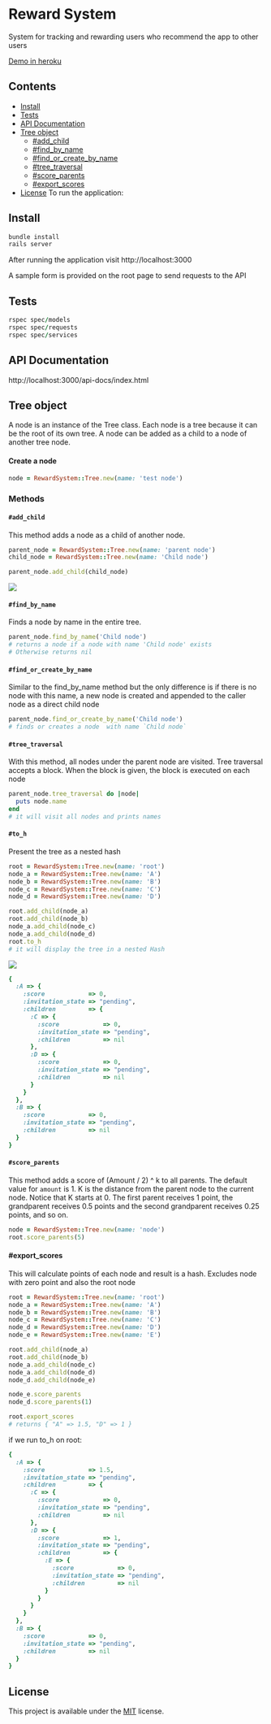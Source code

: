 # Reward System
System for tracking and rewarding users who recommend the app to other users

[Demo in heroku](https://reward-system-app.herokuapp.com/)

## Contents
+ [Install](#install)
+ [Tests](#test)
+ [API Documentation](#api-documentation)
+ [Tree object](#tree-object)
  + [#add_child](#add_child)
  + [#find_by_name](#find_by_name)
  + [#find_or_create_by_name](#find_or_create_by_name)
  + [#tree_traversal](#tree_traversal)
  + [#score_parents](#score_parents)
  + [#export_scores](#export_scores)
+ [License](#license)
To run the application:

## Install
```ruby
bundle install
rails server
```
After running the application visit http://localhost:3000

A sample form is provided on the root page to send requests to the API

## Tests ##
```ruby
rspec spec/models
rspec spec/requests
rspec spec/services
```
## API Documentation ##
http://localhost:3000/api-docs/index.html

## Tree object ##
A node is an instance of the Tree class. Each node is a tree because it can be the root of its own tree. A node can be added as a child to a node of another tree node.

#### Create a node
```ruby
node = RewardSystem::Tree.new(name: 'test node')
```

### Methods
#### `#add_child`
This method adds a node as a child of another node.
```ruby
parent_node = RewardSystem::Tree.new(name: 'parent node')
child_node = RewardSystem::Tree.new(name: 'Child node')

parent_node.add_child(child_node)
```

<img src="https://github.com/remohseni/reward-system/blob/main/docs/images/parent-child.png" />

#### `#find_by_name`
Finds a node by name in the entire tree.
```ruby
parent_node.find_by_name('Child node')
# returns a node if a node with name 'Child node' exists
# Otherwise returns nil
```

#### `#find_or_create_by_name`
Similar to the find_by_name method but the only difference is if there is no node with this name, a new node is created and appended to the caller node as a direct child node
```ruby
parent_node.find_or_create_by_name('Child node')
# finds or creates a node  with name `Child node`
```

#### `#tree_traversal`
With this method, all nodes under the parent node are visited. Tree traversal accepts a block. When the block is given, the block is executed on each node
```ruby
parent_node.tree_traversal do |node|
  puts node.name
end
# it will visit all nodes and prints names
```


#### `#to_h`
Present the tree as a nested hash
```ruby
root = RewardSystem::Tree.new(name: 'root')
node_a = RewardSystem::Tree.new(name: 'A')
node_b = RewardSystem::Tree.new(name: 'B')
node_c = RewardSystem::Tree.new(name: 'C')
node_d = RewardSystem::Tree.new(name: 'D')

root.add_child(node_a)
root.add_child(node_b)
node_a.add_child(node_c)
node_a.add_child(node_d)
root.to_h
# it will display the tree in a nested Hash
```
<img src="https://github.com/remohseni/reward-system/blob/main/docs/images/to_h_method.png" />

```ruby
{
  :A => {
    :score            => 0,
    :invitation_state => "pending",
    :children         => {
      :C => {
        :score            => 0,
        :invitation_state => "pending",
        :children         => nil
      },
      :D => {
        :score            => 0,
        :invitation_state => "pending",
        :children         => nil
      }
    }
  },
  :B => {
    :score            => 0,
    :invitation_state => "pending",
    :children         => nil
  }
}
```

#### `#score_parents`
This method adds a score of (Amount / 2) ^ k to all parents. The default value for `amount` is 1. K is the distance from the parent node to the current node. Notice that K starts at 0.
The first parent receives 1 point, the grandparent receives 0.5 points and the second grandparent receives 0.25 points, and so on.

```ruby
node = RewardSystem::Tree.new(name: 'node')
root.score_parents(5)
```

#### #export_scores
This will calculate points of each node and result is a hash. Excludes node with zero point and also the root node
```ruby
root = RewardSystem::Tree.new(name: 'root')
node_a = RewardSystem::Tree.new(name: 'A')
node_b = RewardSystem::Tree.new(name: 'B')
node_c = RewardSystem::Tree.new(name: 'C')
node_d = RewardSystem::Tree.new(name: 'D')
node_e = RewardSystem::Tree.new(name: 'E')

root.add_child(node_a)
root.add_child(node_b)
node_a.add_child(node_c)
node_a.add_child(node_d)
node_d.add_child(node_e)

node_e.score_parents
node_d.score_parents(1)

root.export_scores
# returns { "A" => 1.5, "D" => 1 }
```
if we run to_h on root:
```ruby
{
  :A => {
    :score            => 1.5,
    :invitation_state => "pending",
    :children         => {
      :C => {
        :score            => 0,
        :invitation_state => "pending",
        :children         => nil
      },
      :D => {
        :score            => 1,
        :invitation_state => "pending",
        :children         => {
          :E => {
            :score            => 0,
            :invitation_state => "pending",
            :children         => nil
          }
        }
      }
    }
  },
  :B => {
    :score            => 0,
    :invitation_state => "pending",
    :children         => nil
  }
}
```

## License
This project is available under the [MIT](https://opensource.org/licenses/mit-license.php) license.
